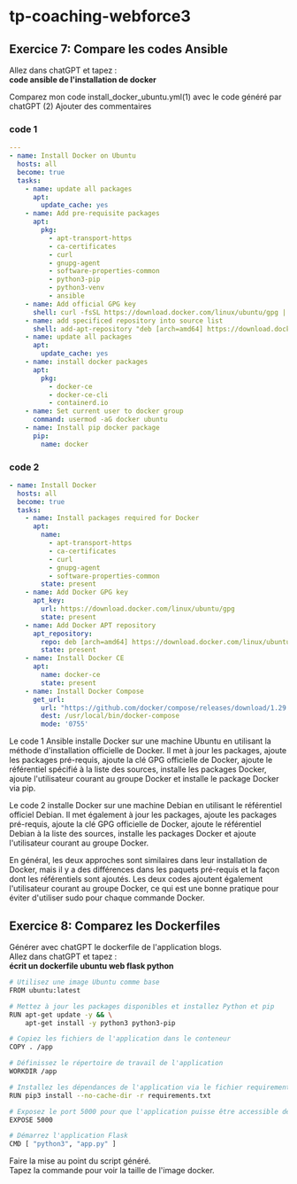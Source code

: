 # tp-coaching-webforce3

## Exercice 7: Compare les codes Ansible
Allez dans chatGPT et tapez :  
     **code ansible de l'installation de docker**

Comparez mon code install_docker_ubuntu.yml(1) avec le code généré par chatGPT (2)
Ajouter des commentaires

### code 1
```YAML
---
- name: Install Docker on Ubuntu
  hosts: all
  become: true
  tasks:
    - name: update all packages
      apt:
        update_cache: yes
    - name: Add pre-requisite packages
      apt:
        pkg:
          - apt-transport-https
          - ca-certificates
          - curl
          - gnupg-agent
          - software-properties-common
          - python3-pip
          - python3-venv
          - ansible
    - name: Add official GPG key
      shell: curl -fsSL https://download.docker.com/linux/ubuntu/gpg | sudo apt-key add -
    - name: add specificed repository into source list
      shell: add-apt-repository "deb [arch=amd64] https://download.docker.com/linux/ubuntu focal stable"
    - name: update all packages
      apt:
        update_cache: yes
    - name: install docker packages
      apt:
        pkg:
          - docker-ce
          - docker-ce-cli
          - containerd.io
    - name: Set current user to docker group
      command: usermod -aG docker ubuntu
    - name: Install pip docker package
      pip:
        name: docker
```

### code 2
```YAML
- name: Install Docker
  hosts: all
  become: true
  tasks:
    - name: Install packages required for Docker
      apt:
        name:
          - apt-transport-https
          - ca-certificates
          - curl
          - gnupg-agent
          - software-properties-common
        state: present
    - name: Add Docker GPG key
      apt_key:
        url: https://download.docker.com/linux/ubuntu/gpg
        state: present
    - name: Add Docker APT repository
      apt_repository:
        repo: deb [arch=amd64] https://download.docker.com/linux/ubuntu {{ ansible_distribution_release }} stable
        state: present
    - name: Install Docker CE
      apt:
        name: docker-ce
        state: present
    - name: Install Docker Compose
      get_url:
        url: "https://github.com/docker/compose/releases/download/1.29.2/docker-compose-Linux-x86_64"
        dest: /usr/local/bin/docker-compose
        mode: '0755'
```


Le code 1 Ansible installe Docker sur une machine Ubuntu en utilisant la méthode d'installation officielle de Docker. Il met à jour les packages, ajoute les packages pré-requis, ajoute la clé GPG officielle de Docker, ajoute le référentiel spécifié à la liste des sources, installe les packages Docker, ajoute l'utilisateur courant au groupe Docker et installe le package Docker via pip.

Le code 2 installe Docker sur une machine Debian en utilisant le référentiel officiel Debian. Il met également à jour les packages, ajoute les packages pré-requis, ajoute la clé GPG officielle de Docker, ajoute le référentiel Debian à la liste des sources, installe les packages Docker et ajoute l'utilisateur courant au groupe Docker.

En général, les deux approches sont similaires dans leur installation de Docker, mais il y a des différences dans les paquets pré-requis et la façon dont les référentiels sont ajoutés. Les deux codes ajoutent également l'utilisateur courant au groupe Docker, ce qui est une bonne pratique pour éviter d'utiliser sudo pour chaque commande Docker.


## Exercice 8: Comparez les Dockerfiles

Générer avec chatGPT le dockerfile de l'application blogs.    
Allez dans chatGPT et tapez :      
     **écrit un dockerfile ubuntu web flask python**  
     
```BASH
# Utilisez une image Ubuntu comme base
FROM ubuntu:latest

# Mettez à jour les packages disponibles et installez Python et pip
RUN apt-get update -y && \
    apt-get install -y python3 python3-pip

# Copiez les fichiers de l'application dans le conteneur
COPY . /app

# Définissez le répertoire de travail de l'application
WORKDIR /app

# Installez les dépendances de l'application via le fichier requirements.txt
RUN pip3 install --no-cache-dir -r requirements.txt

# Exposez le port 5000 pour que l'application puisse être accessible depuis l'extérieur du conteneur
EXPOSE 5000

# Démarrez l'application Flask
CMD [ "python3", "app.py" ]
```

Faire la mise au point du script généré.  
Tapez la commande pour voir la taille de l'image docker.   


